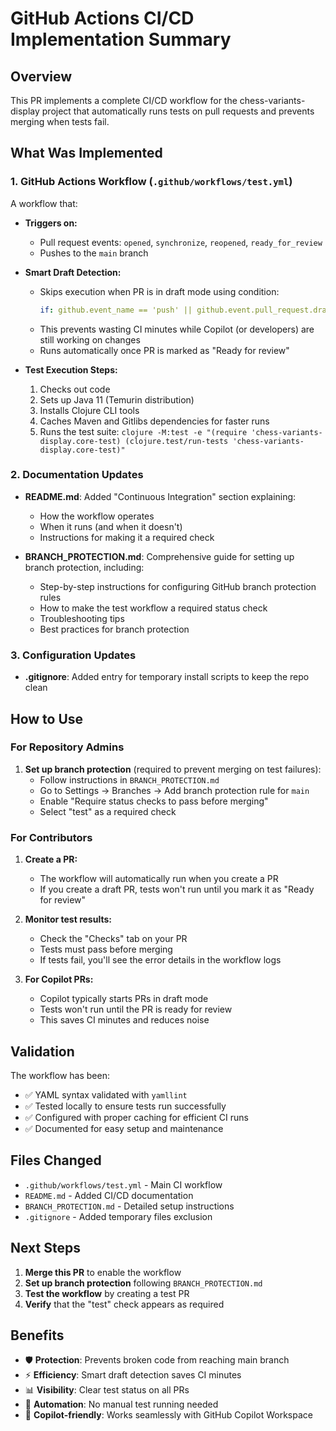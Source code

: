 # GitHub Actions CI/CD Implementation Summary

## Overview

This PR implements a complete CI/CD workflow for the chess-variants-display project that automatically runs tests on pull requests and prevents merging when tests fail.

## What Was Implemented

### 1. GitHub Actions Workflow (`.github/workflows/test.yml`)

A workflow that:
- **Triggers on:**
  - Pull request events: `opened`, `synchronize`, `reopened`, `ready_for_review`
  - Pushes to the `main` branch
  
- **Smart Draft Detection:**
  - Skips execution when PR is in draft mode using condition: 
    ```yaml
    if: github.event_name == 'push' || github.event.pull_request.draft == false
    ```
  - This prevents wasting CI minutes while Copilot (or developers) are still working on changes
  - Runs automatically once PR is marked as "Ready for review"

- **Test Execution Steps:**
  1. Checks out code
  2. Sets up Java 11 (Temurin distribution)
  3. Installs Clojure CLI tools
  4. Caches Maven and Gitlibs dependencies for faster runs
  5. Runs the test suite: `clojure -M:test -e "(require 'chess-variants-display.core-test) (clojure.test/run-tests 'chess-variants-display.core-test)"`

### 2. Documentation Updates

- **README.md**: Added "Continuous Integration" section explaining:
  - How the workflow operates
  - When it runs (and when it doesn't)
  - Instructions for making it a required check

- **BRANCH_PROTECTION.md**: Comprehensive guide for setting up branch protection, including:
  - Step-by-step instructions for configuring GitHub branch protection rules
  - How to make the test workflow a required status check
  - Troubleshooting tips
  - Best practices for branch protection

### 3. Configuration Updates

- **.gitignore**: Added entry for temporary install scripts to keep the repo clean

## How to Use

### For Repository Admins

1. **Set up branch protection** (required to prevent merging on test failures):
   - Follow instructions in `BRANCH_PROTECTION.md`
   - Go to Settings → Branches → Add branch protection rule for `main`
   - Enable "Require status checks to pass before merging"
   - Select "test" as a required check

### For Contributors

1. **Create a PR:**
   - The workflow will automatically run when you create a PR
   - If you create a draft PR, tests won't run until you mark it as "Ready for review"

2. **Monitor test results:**
   - Check the "Checks" tab on your PR
   - Tests must pass before merging
   - If tests fail, you'll see the error details in the workflow logs

3. **For Copilot PRs:**
   - Copilot typically starts PRs in draft mode
   - Tests won't run until the PR is ready for review
   - This saves CI minutes and reduces noise

## Validation

The workflow has been:
- ✅ YAML syntax validated with `yamllint`
- ✅ Tested locally to ensure tests run successfully
- ✅ Configured with proper caching for efficient CI runs
- ✅ Documented for easy setup and maintenance

## Files Changed

- `.github/workflows/test.yml` - Main CI workflow
- `README.md` - Added CI/CD documentation
- `BRANCH_PROTECTION.md` - Detailed setup instructions
- `.gitignore` - Added temporary files exclusion

## Next Steps

1. **Merge this PR** to enable the workflow
2. **Set up branch protection** following `BRANCH_PROTECTION.md`
3. **Test the workflow** by creating a test PR
4. **Verify** that the "test" check appears as required

## Benefits

- 🛡️ **Protection**: Prevents broken code from reaching main branch
- ⚡ **Efficiency**: Smart draft detection saves CI minutes
- 📊 **Visibility**: Clear test status on all PRs
- 🔄 **Automation**: No manual test running needed
- 🎯 **Copilot-friendly**: Works seamlessly with GitHub Copilot Workspace
